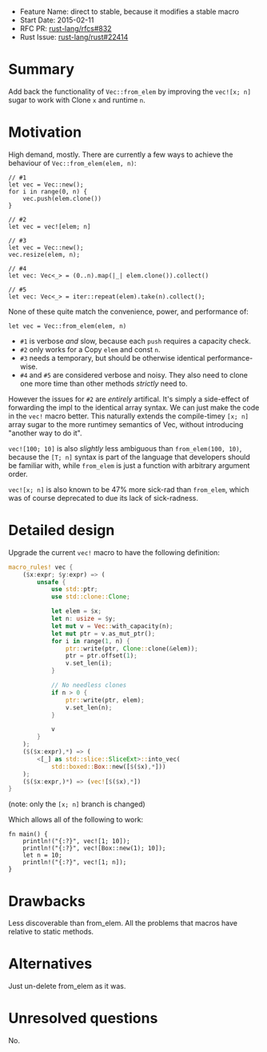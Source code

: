 - Feature Name: direct to stable, because it modifies a stable macro
- Start Date: 2015-02-11
- RFC PR: [rust-lang/rfcs#832](https://github.com/rust-lang/rfcs/pull/832)
- Rust Issue: [rust-lang/rust#22414](https://github.com/rust-lang/rust/issues/22414)

# Summary

Add back the functionality of `Vec::from_elem` by improving the `vec![x; n]` sugar to work with Clone `x` and runtime `n`.

# Motivation

High demand, mostly. There are currently a few ways to achieve the behaviour of `Vec::from_elem(elem, n)`:

```
// #1
let vec = Vec::new();
for i in range(0, n) {
    vec.push(elem.clone())
}
```

```
// #2
let vec = vec![elem; n]
```

```
// #3
let vec = Vec::new();
vec.resize(elem, n);
```

```
// #4
let vec: Vec<_> = (0..n).map(|_| elem.clone()).collect()
```

```
// #5
let vec: Vec<_> = iter::repeat(elem).take(n).collect();
```

None of these quite match the convenience, power, and performance of:

```
let vec = Vec::from_elem(elem, n)
```

* `#1` is verbose *and* slow, because each `push` requires a capacity check.
* `#2` only works for a Copy `elem` and const `n`.
* `#3` needs a temporary, but should be otherwise identical performance-wise.
* `#4` and `#5` are considered verbose and noisy. They also need to clone one more
time than other methods *strictly* need to.

However the issues for `#2` are *entirely* artifical. It's simply a side-effect of
forwarding the impl to the identical array syntax. We can just make the code in the
`vec!` macro better. This naturally extends the compile-timey `[x; n]` array sugar
to the more runtimey semantics of Vec, without introducing "another way to do it".

`vec![100; 10]` is also *slightly* less ambiguous than `from_elem(100, 10)`,
because the `[T; n]` syntax is part of the language that developers should be
familiar with, while `from_elem` is just a function with arbitrary argument order.

`vec![x; n]` is also known to be 47% more sick-rad than `from_elem`, which was
of course deprecated to due its lack of sick-radness.

# Detailed design

Upgrade the current `vec!` macro to have the following definition:

```rust
macro_rules! vec {
    ($x:expr; $y:expr) => (
        unsafe {
            use std::ptr;
            use std::clone::Clone;

            let elem = $x;
            let n: usize = $y;
            let mut v = Vec::with_capacity(n);
            let mut ptr = v.as_mut_ptr();
            for i in range(1, n) {
                ptr::write(ptr, Clone::clone(&elem));
                ptr = ptr.offset(1);
                v.set_len(i);
            }

            // No needless clones
            if n > 0 {
                ptr::write(ptr, elem);
                v.set_len(n);
            }

            v
        }
    );
    ($($x:expr),*) => (
        <[_] as std::slice::SliceExt>::into_vec(
            std::boxed::Box::new([$($x),*]))
    );
    ($($x:expr,)*) => (vec![$($x),*])
}
```

(note: only the `[x; n]` branch is changed)

Which allows all of the following to work:

```
fn main() {
    println!("{:?}", vec![1; 10]);
    println!("{:?}", vec![Box::new(1); 10]);
    let n = 10;
    println!("{:?}", vec![1; n]);
}
```

# Drawbacks

Less discoverable than from_elem. All the problems that macros have relative to static methods.

# Alternatives

Just un-delete from_elem as it was.

# Unresolved questions

No.
